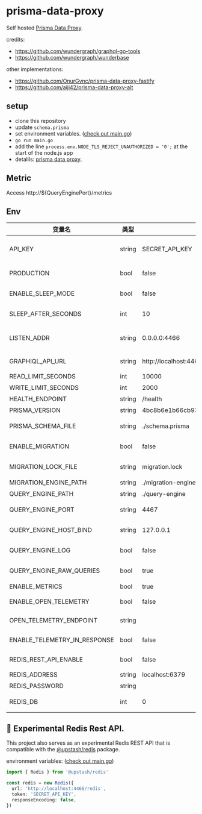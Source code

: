 # prisma-data-proxy

Self hosted [Prisma Data Proxy](https://www.prisma.io/docs/concepts/data-platform/data-proxy).

credits:

- https://github.com/wundergraph/graphql-go-tools
- https://github.com/wundergraph/wunderbase

other implementations:

- https://github.com/OnurGvnc/prisma-data-proxy-fastify
- https://github.com/aiji42/prisma-data-proxy-alt

## setup

- clone this repository
- update `schema.prisma`
- set environment variables. ([check out main.go](./main.go#L20-L39))
- `go run main.go`
- add the line `process.env.NODE_TLS_REJECT_UNAUTHORIZED = '0';` at the start of the node.js app
- detalils: [prisma data proxy](https://www.prisma.io/docs/concepts/data-platform/data-proxy).

## Metric

Access http://${QueryEnginePort}/metrics

## Env

| 变量名 | 类型 | 默认值 | 描述 |
| --- | --- | --- | --- |
| API_KEY | string | SECRET_API_KEY | Data Proxy Wrapper的API密钥 |
| PRODUCTION | bool | false | 是否在生产环境中运行 |
| ENABLE_SLEEP_MODE | bool | false | 是否启用睡眠模式 |
| SLEEP_AFTER_SECONDS | int | 10 | 进入睡眠模式前等待的秒数 |
| LISTEN_ADDR | string | 0.0.0.0:4466 | Data Proxy Wrapper监听的地址 |
| GRAPHIQL_API_URL | string | http://localhost:4466 | GraphiQL API的URL |
| READ_LIMIT_SECONDS | int | 10000 | 读取限制的秒数 |
| WRITE_LIMIT_SECONDS | int | 2000 | 写入限制的秒数 |
| HEALTH_ENDPOINT | string | /health | 健康检查的端点 |
| PRISMA_VERSION | string | 4bc8b6e1b66cb932731fb1bdbbc550d1e010de81 | Prisma的版本 |
| PRISMA_SCHEMA_FILE | string | ./schema.prisma | Prisma模式文件的路径 |
| ENABLE_MIGRATION | bool | false | 是否启用Prisma迁移 |
| MIGRATION_LOCK_FILE | string | migration.lock | 迁移锁文件的路径 |
| MIGRATION_ENGINE_PATH | string | ./migration-engine | 迁移引擎的路径 |
| QUERY_ENGINE_PATH | string | ./query-engine | 查询引擎的路径 |
| QUERY_ENGINE_PORT | string | 4467 | 查询引擎监听的端口 |
| QUERY_ENGINE_HOST_BIND | string | 127.0.0.1 | 查询引擎绑定的主机 |
| QUERY_ENGINE_LOG | bool | false | 是否记录查询引擎的日志 |
| QUERY_ENGINE_RAW_QUERIES | bool | true | 是否启用原始查询 |
| ENABLE_METRICS | bool | true | 是否启用Metric |
| ENABLE_OPEN_TELEMETRY | bool | false | 是否启用OpenTelemetry |
| OPEN_TELEMETRY_ENDPOINT | string |  | OpenTelemetry的Endpoint |
| ENABLE_TELEMETRY_IN_RESPONSE | bool | false | 是否在响应中启用遥测 |
| REDIS_REST_API_ENABLE | bool | false | 是否启用Redis REST API |
| REDIS_ADDRESS | string | localhost:6379 | Redis的地址 |
| REDIS_PASSWORD | string |  | Redis的密码 |
| REDIS_DB | int | 0 | Redis的数据库编号 |


## 🧪 Experimental Redis Rest API.

This project also serves as an experimental Redis REST API that is compatible with the [@upstash/redis](https://github.com/upstash/upstash-redis) package.

environment variables: ([check out main.go](./main.go#L41-L44))

```ts
import { Redis } from '@upstash/redis'

const redis = new Redis({
  url: 'http://localhost:4466/redis',
  token: 'SECRET_API_KEY',
  responseEncoding: false,
})
```
